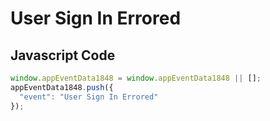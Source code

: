 # User Sign In Errored

## Javascript Code
```js
window.appEventData1848 = window.appEventData1848 || [];
appEventData1848.push({
  "event": "User Sign In Errored"
});
```




